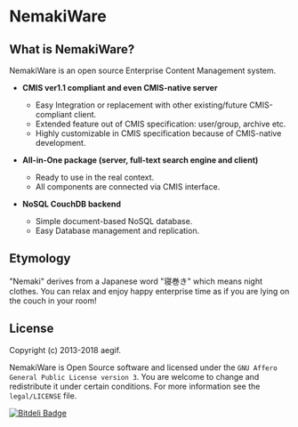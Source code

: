 NemakiWare
======================

What is NemakiWare?
------

NemakiWare is an open source Enterprise Content Management system.

* **CMIS ver1.1 compliant and even CMIS-native server**
    * Easy Integration or replacement with other existing/future CMIS-compliant client.
    * Extended feature out of CMIS specification: user/group, archive etc.
    * Highly customizable in CMIS specification because of CMIS-native development.


* **All-in-One package (server, full-text search engine and client)**
    * Ready to use in the real context.
    * All components are connected via CMIS interface.


* **NoSQL CouchDB backend**
    * Simple document-based NoSQL database.
    * Easy Database management and replication.


Etymology
------
"Nemaki" derives from a Japanese word "寝巻き" which means night clothes.
You can relax and enjoy happy enterprise time as if you are lying on the couch in your room!


License
----------
Copyright (c) 2013-2018 aegif.

NemakiWare is Open Source software and licensed under the `GNU Affero General Public License version 3`. You are welcome to change and redistribute it under certain conditions. For more information see the `legal/LICENSE` file.

[![Bitdeli Badge](https://d2weczhvl823v0.cloudfront.net/NemakiWare/NemakiWare/trend.png)](https://bitdeli.com/free "Bitdeli Badge")
